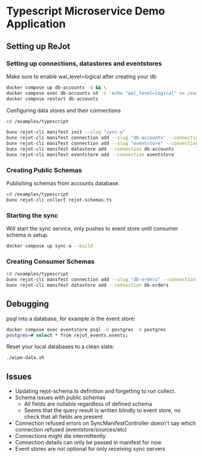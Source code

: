 # Typescript Microservice Demo Application

## Setting up ReJot

### Setting up connections, datastores and eventstores

Make sure to enable wal_level=logical after creating your db

```bash
docker compose up db-accounts -d && \
docker compose exec db-accounts sh -c 'echo "wal_level=logical" >> /var/lib/postgresql/data/postgresql.conf' && \
docker compose restart db-accounts
```

Configuring data stores and their connections

```bash
cd /examples/typescript

bunx rejot-cli manifest init --slug "sync-a"
bunx rejot-cli manifest connection add --slug "db-accounts" --connection-string "postgres://postgres:postgres@db-accounts:5432/postgres"
bunx rejot-cli manifest connection add --slug "eventstore" --connection-string "postgres://postgres:postgres@eventstore:5432/postgres"
bunx rejot-cli manifest datastore add --connection db-accounts
bunx rejot-cli manifest eventstore add --connection eventstore
```

### Creating Public Schemas

Publishing schemas from accounts database.

```bash
cd /examples/typescript
bunx rejot-cli collect rejot-schemas.ts
```

### Starting the sync

Will start the sync service, only pushes to event store until consumer schema is setup.

```bash
docker compose up sync-a --build
```

### Creating Consumer Schemas

```bash
cd /examples/typescript
bunx rejot-cli manifest connection add --slug "db-orders" --connection-string "postgres://postgres:postgres@db-orders:5432/postgres"
bunx rejot-cli manifest datastore add --connection db-orders
```

## Debugging

psql into a database, for example in the event store:

```bash
docker compose exec eventstore psql -U postgres -d postgres
postgres=# select * from rejot_events.events;
```

Reset your local databases to a clean slate:

```bash
./wipe-data.sh
```

## Issues

- Updating rejot-schema.ts definition and forgetting to run collect.
- Schema issues with public schemas
  - All fields are nullable regardless of defined schema
  - Seems that the query result is written blindly to event store, no check that all fields are present
- Connection refused errors on SyncManifestController doesn't say which connection refused (eventstore/sources/etc)
- Connections might die intermittently
- Connection details can only be passed in manifest for now
- Event stores are not optional for only receiving sync servers
